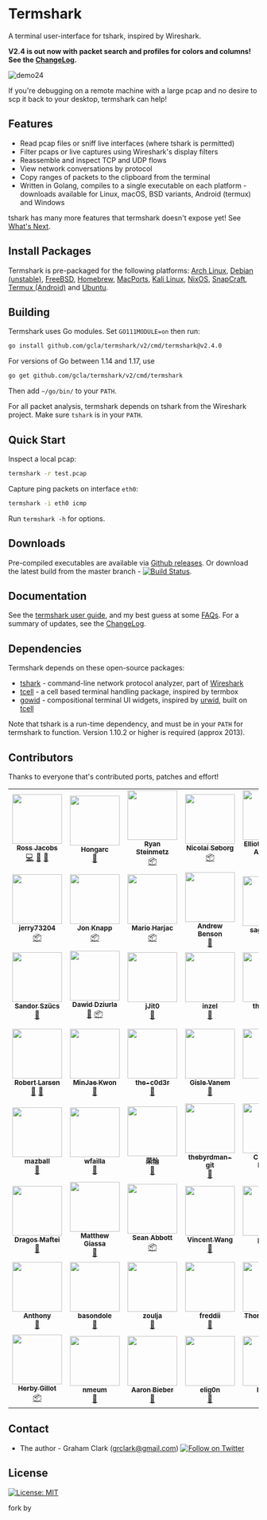 [twitter-follow-url]: https://twitter.com/intent/follow?screen_name=termshark
[twitter-follow-img]: https://img.shields.io/twitter/follow/termshark.svg?style=social&label=Follow

# Termshark
A terminal user-interface for tshark, inspired by Wireshark.

**V2.4 is out now with packet search and profiles for colors and columns! See the [ChangeLog](CHANGELOG.md#changelog).**

![demo24](/../gh-pages/images/demo4.gif?raw=true)

If you're debugging on a remote machine with a large pcap and no desire to scp it back to your desktop, termshark can help!

## Features

- Read pcap files or sniff live interfaces (where tshark is permitted)
- Filter pcaps or live captures using Wireshark's display filters
- Reassemble and inspect TCP and UDP flows
- View network conversations by protocol
- Copy ranges of packets to the clipboard from the terminal
- Written in Golang, compiles to a single executable on each platform - downloads available for Linux, macOS, BSD variants, Android (termux) and Windows

tshark has many more features that termshark doesn't expose yet! See [What's Next](docs/FAQ.md#whats-next).

## Install Packages

Termshark is pre-packaged for the following platforms: [Arch Linux](docs/Packages.md#arch-linux), [Debian (unstable)](docs/Packages.md#debian), [FreeBSD](docs/Packages.md#freebsd), [Homebrew](docs/Packages.md#homebrew), [MacPorts](docs/Packages.md#macports), [Kali Linux](docs/Packages.md#kali-linux), [NixOS](docs/Packages.md#nixos), [SnapCraft](docs/Packages.md#snapcraft), [Termux (Android)](docs/Packages.md#termux-android) and [Ubuntu](docs/Packages.md#ubuntu).

## Building

Termshark uses Go modules. Set `GO111MODULE=on` then run:

```bash
go install github.com/gcla/termshark/v2/cmd/termshark@v2.4.0
```

For versions of Go between 1.14 and 1.17, use

```bash
go get github.com/gcla/termshark/v2/cmd/termshark
```

Then add ```~/go/bin/``` to your ```PATH```.

For all packet analysis, termshark depends on tshark from the Wireshark project. Make sure ```tshark``` is in your ```PATH```.

## Quick Start

Inspect a local pcap:

```bash
termshark -r test.pcap
```

Capture ping packets on interface ```eth0```:

```bash
termshark -i eth0 icmp
```

Run ```termshark -h``` for options.

## Downloads

Pre-compiled executables are available via [Github releases](https://github.com/gcla/termshark/releases). Or download the latest build from the master branch - [![Build Status](https://travis-ci.com/gcla/termshark.svg?branch=master)](https://travis-ci.com/gcla/termshark).

## Documentation

See the [termshark user guide](docs/UserGuide.md), and my best guess at some [FAQs](docs/FAQ.md). For a summary of updates, see the [ChangeLog](CHANGELOG.md#changelog).

## Dependencies

Termshark depends on these open-source packages:

- [tshark](https://www.wireshark.org/docs/man-pages/tshark.html) - command-line network protocol analyzer, part of [Wireshark](https://wireshark.org)
- [tcell](https://github.com/gdamore/tcell) - a cell based terminal handling package, inspired by termbox
- [gowid](https://github.com/gcla/gowid) - compositional terminal UI widgets, inspired by [urwid](http://urwid.org), built on [tcell](https://github.com/gdamore/tcell)

Note that tshark is a run-time dependency, and must be in your ```PATH``` for termshark to function.  Version 1.10.2 or higher is required (approx 2013).

## Contributors

Thanks to everyone that's contributed ports, patches and effort!

<!-- ALL-CONTRIBUTORS-LIST:START - Do not remove or modify this section -->
<!-- prettier-ignore-start -->
<!-- markdownlint-disable -->
<table>
  <tr>
    <td align="center"><a href="https://swit.sh"><img src="https://avatars0.githubusercontent.com/u/10995145?v=4?s=100" width="100px;" alt=""/><br /><sub><b>Ross Jacobs</b></sub></a><br /><a href="https://github.com/gcla/termshark/commits?author=pocc" title="Code">💻</a> <a href="https://github.com/gcla/termshark/issues?q=author%3Apocc" title="Bug reports">🐛</a> <a href="#userTesting-pocc" title="User Testing">📓</a></td>
    <td align="center"><a href="https://github.com/Hongarc"><img src="https://avatars1.githubusercontent.com/u/19208123?v=4?s=100" width="100px;" alt=""/><br /><sub><b>Hongarc</b></sub></a><br /><a href="https://github.com/gcla/termshark/commits?author=Hongarc" title="Documentation">📖</a></td>
    <td align="center"><a href="https://github.com/zi0r"><img src="https://avatars0.githubusercontent.com/u/1676702?v=4?s=100" width="100px;" alt=""/><br /><sub><b>Ryan Steinmetz</b></sub></a><br /><a href="#platform-zi0r" title="Packaging/porting to new platform">📦</a></td>
    <td align="center"><a href="https://søb.org/"><img src="https://avatars2.githubusercontent.com/u/8722223?v=4?s=100" width="100px;" alt=""/><br /><sub><b>Nicolai Søborg</b></sub></a><br /><a href="#platform-NicolaiSoeborg" title="Packaging/porting to new platform">📦</a></td>
    <td align="center"><a href="https://qulogic.gitlab.io/"><img src="https://avatars2.githubusercontent.com/u/302469?v=4?s=100" width="100px;" alt=""/><br /><sub><b>Elliott Sales de Andrade</b></sub></a><br /><a href="https://github.com/gcla/termshark/commits?author=QuLogic" title="Code">💻</a></td>
    <td align="center"><a href="http://rski.github.io"><img src="https://avatars2.githubusercontent.com/u/2960312?v=4?s=100" width="100px;" alt=""/><br /><sub><b>Romanos</b></sub></a><br /><a href="https://github.com/gcla/termshark/commits?author=rski" title="Code">💻</a></td>
    <td align="center"><a href="https://github.com/denyspozniak"><img src="https://avatars0.githubusercontent.com/u/22612345?v=4?s=100" width="100px;" alt=""/><br /><sub><b>Denys</b></sub></a><br /><a href="https://github.com/gcla/termshark/issues?q=author%3Adenyspozniak" title="Bug reports">🐛</a></td>
  </tr>
  <tr>
    <td align="center"><a href="https://github.com/jerry73204"><img src="https://avatars1.githubusercontent.com/u/7629150?v=4?s=100" width="100px;" alt=""/><br /><sub><b>jerry73204</b></sub></a><br /><a href="#platform-jerry73204" title="Packaging/porting to new platform">📦</a></td>
    <td align="center"><a href="http://thann.github.com"><img src="https://avatars1.githubusercontent.com/u/578515?v=4?s=100" width="100px;" alt=""/><br /><sub><b>Jon Knapp</b></sub></a><br /><a href="#platform-Thann" title="Packaging/porting to new platform">📦</a></td>
    <td align="center"><a href="https://github.com/mharjac"><img src="https://avatars2.githubusercontent.com/u/2997453?v=4?s=100" width="100px;" alt=""/><br /><sub><b>Mario Harjac</b></sub></a><br /><a href="#platform-mharjac" title="Packaging/porting to new platform">📦</a></td>
    <td align="center"><a href="https://github.com/abenson"><img src="https://avatars1.githubusercontent.com/u/227317?v=4?s=100" width="100px;" alt=""/><br /><sub><b>Andrew Benson</b></sub></a><br /><a href="https://github.com/gcla/termshark/issues?q=author%3Aabenson" title="Bug reports">🐛</a></td>
    <td align="center"><a href="https://github.com/sagis-tikal"><img src="https://avatars2.githubusercontent.com/u/46102019?v=4?s=100" width="100px;" alt=""/><br /><sub><b>sagis-tikal</b></sub></a><br /><a href="https://github.com/gcla/termshark/issues?q=author%3Asagis-tikal" title="Bug reports">🐛</a></td>
    <td align="center"><a href="https://github.com/punkymaniac"><img src="https://avatars2.githubusercontent.com/u/9916797?v=4?s=100" width="100px;" alt=""/><br /><sub><b>punkymaniac</b></sub></a><br /><a href="https://github.com/gcla/termshark/issues?q=author%3Apunkymaniac" title="Bug reports">🐛</a></td>
    <td align="center"><a href="https://github.com/msenturk"><img src="https://avatars3.githubusercontent.com/u/9482568?v=4?s=100" width="100px;" alt=""/><br /><sub><b>msenturk</b></sub></a><br /><a href="https://github.com/gcla/termshark/issues?q=author%3Amsenturk" title="Bug reports">🐛</a></td>
  </tr>
  <tr>
    <td align="center"><a href="https://github.com/szuecs"><img src="https://avatars3.githubusercontent.com/u/50872?v=4?s=100" width="100px;" alt=""/><br /><sub><b>Sandor Szücs</b></sub></a><br /><a href="https://github.com/gcla/termshark/issues?q=author%3Aszuecs" title="Bug reports">🐛</a></td>
    <td align="center"><a href="https://github.com/dawidd6"><img src="https://avatars1.githubusercontent.com/u/9713907?v=4?s=100" width="100px;" alt=""/><br /><sub><b>Dawid Dziurla</b></sub></a><br /><a href="https://github.com/gcla/termshark/issues?q=author%3Adawidd6" title="Bug reports">🐛</a> <a href="#platform-dawidd6" title="Packaging/porting to new platform">📦</a></td>
    <td align="center"><a href="https://github.com/jJit0"><img src="https://avatars1.githubusercontent.com/u/23521148?v=4?s=100" width="100px;" alt=""/><br /><sub><b>jJit0</b></sub></a><br /><a href="https://github.com/gcla/termshark/issues?q=author%3AjJit0" title="Bug reports">🐛</a></td>
    <td align="center"><a href="http://colinrogers001.com"><img src="https://avatars3.githubusercontent.com/u/20195547?v=4?s=100" width="100px;" alt=""/><br /><sub><b>inzel</b></sub></a><br /><a href="https://github.com/gcla/termshark/issues?q=author%3Ainzel" title="Bug reports">🐛</a></td>
    <td align="center"><a href="https://github.com/thejerrod"><img src="https://avatars1.githubusercontent.com/u/25254103?v=4?s=100" width="100px;" alt=""/><br /><sub><b>thejerrod</b></sub></a><br /><a href="#ideas-thejerrod" title="Ideas, Planning, & Feedback">🤔</a></td>
    <td align="center"><a href="https://github.com/gdluca"><img src="https://avatars3.githubusercontent.com/u/12004506?v=4?s=100" width="100px;" alt=""/><br /><sub><b>gdluca</b></sub></a><br /><a href="https://github.com/gcla/termshark/issues?q=author%3Agdluca" title="Bug reports">🐛</a></td>
    <td align="center"><a href="https://github.com/winpat"><img src="https://avatars2.githubusercontent.com/u/6016963?v=4?s=100" width="100px;" alt=""/><br /><sub><b>Patrick Winter</b></sub></a><br /><a href="#platform-winpat" title="Packaging/porting to new platform">📦</a></td>
  </tr>
  <tr>
    <td align="center"><a href="https://github.com/RobertLarsen"><img src="https://avatars0.githubusercontent.com/u/795303?v=4?s=100" width="100px;" alt=""/><br /><sub><b>Robert Larsen</b></sub></a><br /><a href="#ideas-RobertLarsen" title="Ideas, Planning, & Feedback">🤔</a> <a href="#userTesting-RobertLarsen" title="User Testing">📓</a></td>
    <td align="center"><a href="https://mingrammer.com"><img src="https://avatars0.githubusercontent.com/u/6178510?v=4?s=100" width="100px;" alt=""/><br /><sub><b>MinJae Kwon</b></sub></a><br /><a href="https://github.com/gcla/termshark/issues?q=author%3Amingrammer" title="Bug reports">🐛</a></td>
    <td align="center"><a href="https://github.com/the-c0d3r"><img src="https://avatars2.githubusercontent.com/u/4526565?v=4?s=100" width="100px;" alt=""/><br /><sub><b>the-c0d3r</b></sub></a><br /><a href="#ideas-the-c0d3r" title="Ideas, Planning, & Feedback">🤔</a></td>
    <td align="center"><a href="https://github.com/gvanem"><img src="https://avatars0.githubusercontent.com/u/945271?v=4?s=100" width="100px;" alt=""/><br /><sub><b>Gisle Vanem</b></sub></a><br /><a href="https://github.com/gcla/termshark/issues?q=author%3Agvanem" title="Bug reports">🐛</a></td>
    <td align="center"><a href="https://github.com/hook-s3c"><img src="https://avatars1.githubusercontent.com/u/31825993?v=4?s=100" width="100px;" alt=""/><br /><sub><b>hook</b></sub></a><br /><a href="https://github.com/gcla/termshark/issues?q=author%3Ahook-s3c" title="Bug reports">🐛</a></td>
    <td align="center"><a href="https://twitter.com/_lennart"><img src="https://avatars0.githubusercontent.com/u/35022?v=4?s=100" width="100px;" alt=""/><br /><sub><b>Lennart Koopmann</b></sub></a><br /><a href="#ideas-lennartkoopmann" title="Ideas, Planning, & Feedback">🤔</a></td>
    <td align="center"><a href="https://keybase.io/cfernandez"><img src="https://avatars1.githubusercontent.com/u/5316229?v=4?s=100" width="100px;" alt=""/><br /><sub><b>Fernandez, ReK2</b></sub></a><br /><a href="https://github.com/gcla/termshark/issues?q=author%3AReK2Fernandez" title="Bug reports">🐛</a></td>
  </tr>
  <tr>
    <td align="center"><a href="https://github.com/mazball"><img src="https://avatars2.githubusercontent.com/u/22456251?v=4?s=100" width="100px;" alt=""/><br /><sub><b>mazball</b></sub></a><br /><a href="#ideas-mazball" title="Ideas, Planning, & Feedback">🤔</a></td>
    <td align="center"><a href="https://github.com/wfailla"><img src="https://avatars1.githubusercontent.com/u/5494665?v=4?s=100" width="100px;" alt=""/><br /><sub><b>wfailla</b></sub></a><br /><a href="#ideas-wfailla" title="Ideas, Planning, & Feedback">🤔</a></td>
    <td align="center"><a href="https://github.com/rongyi"><img src="https://avatars3.githubusercontent.com/u/1034762?v=4?s=100" width="100px;" alt=""/><br /><sub><b>荣怡</b></sub></a><br /><a href="#ideas-rongyi" title="Ideas, Planning, & Feedback">🤔</a></td>
    <td align="center"><a href="https://github.com/thebyrdman-git"><img src="https://avatars1.githubusercontent.com/u/55452713?v=4?s=100" width="100px;" alt=""/><br /><sub><b>thebyrdman-git</b></sub></a><br /><a href="https://github.com/gcla/termshark/issues?q=author%3Athebyrdman-git" title="Bug reports">🐛</a></td>
    <td align="center"><a href="http://www.mi.fu-berlin.de/en/inf/groups/ilab/members/mosig.html"><img src="https://avatars2.githubusercontent.com/u/32590522?v=4?s=100" width="100px;" alt=""/><br /><sub><b>Clemens Mosig</b></sub></a><br /><a href="https://github.com/gcla/termshark/issues?q=author%3Acmosig" title="Bug reports">🐛</a></td>
    <td align="center"><a href="http://www.cipherdyne.org/"><img src="https://avatars3.githubusercontent.com/u/380228?v=4?s=100" width="100px;" alt=""/><br /><sub><b>Michael Rash</b></sub></a><br /><a href="#userTesting-mrash" title="User Testing">📓</a></td>
    <td align="center"><a href="https://github.com/joelparker"><img src="https://avatars3.githubusercontent.com/u/136451?v=4?s=100" width="100px;" alt=""/><br /><sub><b>joelparker</b></sub></a><br /><a href="#userTesting-joelparker" title="User Testing">📓</a></td>
  </tr>
  <tr>
    <td align="center"><a href="https://github.com/dragosmaftei"><img src="https://avatars1.githubusercontent.com/u/15351028?v=4?s=100" width="100px;" alt=""/><br /><sub><b>Dragos Maftei</b></sub></a><br /><a href="#ideas-dragosmaftei" title="Ideas, Planning, & Feedback">🤔</a></td>
    <td align="center"><a href="http://www.giassa.net"><img src="https://avatars1.githubusercontent.com/u/8325672?v=4?s=100" width="100px;" alt=""/><br /><sub><b>Matthew Giassa</b></sub></a><br /><a href="#ideas-IAXES" title="Ideas, Planning, & Feedback">🤔</a></td>
    <td align="center"><a href="https://github.com/sean-abbott"><img src="https://avatars0.githubusercontent.com/u/1402071?v=4?s=100" width="100px;" alt=""/><br /><sub><b>Sean Abbott</b></sub></a><br /><a href="#platform-sean-abbott" title="Packaging/porting to new platform">📦</a></td>
    <td align="center"><a href="http://www.linsong.org"><img src="https://avatars1.githubusercontent.com/u/36017?v=4?s=100" width="100px;" alt=""/><br /><sub><b>Vincent Wang</b></sub></a><br /><a href="#ideas-linsong" title="Ideas, Planning, & Feedback">🤔</a></td>
    <td align="center"><a href="https://github.com/Piping"><img src="https://avatars3.githubusercontent.com/u/12042284?v=4?s=100" width="100px;" alt=""/><br /><sub><b>piping</b></sub></a><br /><a href="#ideas-Piping" title="Ideas, Planning, & Feedback">🤔</a></td>
    <td align="center"><a href="https://github.com/kevinhwang91"><img src="https://avatars0.githubusercontent.com/u/17562139?v=4?s=100" width="100px;" alt=""/><br /><sub><b>kevinhwang91</b></sub></a><br /><a href="#ideas-kevinhwang91" title="Ideas, Planning, & Feedback">🤔</a> <a href="https://github.com/gcla/termshark/issues?q=author%3Akevinhwang91" title="Bug reports">🐛</a></td>
    <td align="center"><a href="https://jbo.io"><img src="https://avatars0.githubusercontent.com/u/936126?v=4?s=100" width="100px;" alt=""/><br /><sub><b>Justin Overfelt</b></sub></a><br /><a href="#ideas-jboverfelt" title="Ideas, Planning, & Feedback">🤔</a></td>
  </tr>
  <tr>
    <td align="center"><a href="https://github.com/loudsong"><img src="https://avatars3.githubusercontent.com/u/1447613?v=4?s=100" width="100px;" alt=""/><br /><sub><b>Anthony</b></sub></a><br /><a href="#ideas-loudsong" title="Ideas, Planning, & Feedback">🤔</a></td>
    <td align="center"><a href="https://github.com/basondole"><img src="https://avatars2.githubusercontent.com/u/50369643?v=4?s=100" width="100px;" alt=""/><br /><sub><b>basondole</b></sub></a><br /><a href="https://github.com/gcla/termshark/issues?q=author%3Abasondole" title="Bug reports">🐛</a></td>
    <td align="center"><a href="https://github.com/zoulja"><img src="https://avatars1.githubusercontent.com/u/10187203?v=4?s=100" width="100px;" alt=""/><br /><sub><b>zoulja</b></sub></a><br /><a href="https://github.com/gcla/termshark/issues?q=author%3Azoulja" title="Bug reports">🐛</a></td>
    <td align="center"><a href="https://github.com/freddii"><img src="https://avatars.githubusercontent.com/u/7213207?v=4?s=100" width="100px;" alt=""/><br /><sub><b>freddii</b></sub></a><br /><a href="https://github.com/gcla/termshark/issues?q=author%3Afreddii" title="Bug reports">🐛</a></td>
    <td align="center"><a href="https://github.com/thordy"><img src="https://avatars.githubusercontent.com/u/1622278?v=4?s=100" width="100px;" alt=""/><br /><sub><b>Thord Setsaas</b></sub></a><br /><a href="https://github.com/gcla/termshark/commits?author=thordy" title="Documentation">📖</a></td>
    <td align="center"><a href="https://github.com/deliciouslytyped"><img src="https://avatars.githubusercontent.com/u/47436522?v=4?s=100" width="100px;" alt=""/><br /><sub><b>deliciouslytyped</b></sub></a><br /><a href="https://github.com/gcla/termshark/issues?q=author%3Adeliciouslytyped" title="Bug reports">🐛</a></td>
    <td align="center"><a href="https://github.com/factorion"><img src="https://avatars.githubusercontent.com/u/40322086?v=4?s=100" width="100px;" alt=""/><br /><sub><b>factorion</b></sub></a><br /><a href="#platform-factorion" title="Packaging/porting to new platform">📦</a></td>
  </tr>
  <tr>
    <td align="center"><a href="https://github.com/herbygillot"><img src="https://avatars.githubusercontent.com/u/618376?v=4?s=100" width="100px;" alt=""/><br /><sub><b>Herby Gillot</b></sub></a><br /><a href="#platform-herbygillot" title="Packaging/porting to new platform">📦</a></td>
    <td align="center"><a href="https://github.com/nmeum"><img src="https://avatars.githubusercontent.com/u/2326560?v=4?s=100" width="100px;" alt=""/><br /><sub><b>nmeum</b></sub></a><br /><a href="#ideas-nmeum" title="Ideas, Planning, & Feedback">🤔</a></td>
    <td align="center"><a href="https://deftly.net"><img src="https://avatars.githubusercontent.com/u/68368?v=4?s=100" width="100px;" alt=""/><br /><sub><b>Aaron Bieber</b></sub></a><br /><a href="#ideas-qbit" title="Ideas, Planning, & Feedback">🤔</a></td>
    <td align="center"><a href="https://github.com/elig0n"><img src="https://avatars.githubusercontent.com/u/31196036?v=4?s=100" width="100px;" alt=""/><br /><sub><b>elig0n</b></sub></a><br /><a href="#ideas-elig0n" title="Ideas, Planning, & Feedback">🤔</a></td>
    <td align="center"><a href="https://github.com/luzpaz"><img src="https://avatars.githubusercontent.com/u/4140247?v=4?s=100" width="100px;" alt=""/><br /><sub><b>luzpaz</b></sub></a><br /><a href="https://github.com/gcla/termshark/commits?author=luzpaz" title="Documentation">📖</a></td>
    <td align="center"><a href="https://github.com/uzxmx"><img src="https://avatars.githubusercontent.com/u/2149136?v=4?s=100" width="100px;" alt=""/><br /><sub><b>uzxmx</b></sub></a><br /><a href="https://github.com/gcla/termshark/commits?author=uzxmx" title="Code">💻</a></td>
  </tr>
</table>

<!-- markdownlint-restore -->
<!-- prettier-ignore-end -->

<!-- ALL-CONTRIBUTORS-LIST:END -->

## Contact

- The author - Graham Clark (grclark@gmail.com) [![Follow on Twitter][twitter-follow-img]][twitter-follow-url]

## License

[![License: MIT](https://img.shields.io/github/license/gcla/termshark.svg?color=yellow)](LICENSE)


fork by
